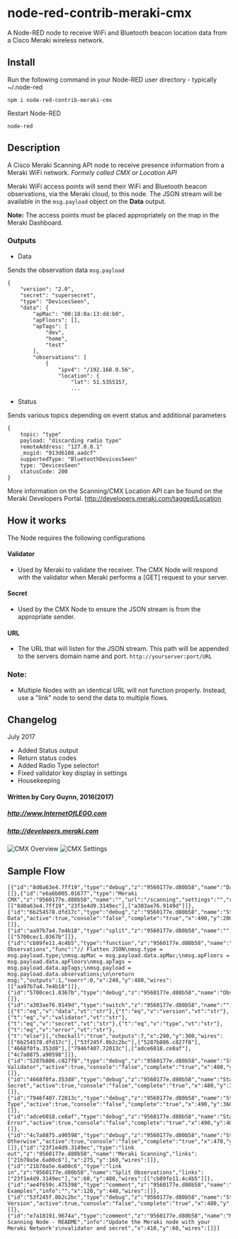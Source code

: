 # node-red-contrib-meraki-cmx
A Node-RED node to receive WiFi and Bluetooth beacon location data from a Cisco Meraki wireless network. 

## Install

Run the following command in your Node-RED user directory - typically ~/.node-red

`npm i node-red-contrib-meraki-cmx`

Restart Node-RED

`node-red`


## Description
A Cisco Meraki Scanning API node to receive presence information from a Meraki WiFi network. 
*Formely called CMX or Location API*


Meraki WiFi access points will send their WiFi and Bluetooth beacon observations, via the Meraki cloud, to this node. The JSON stream will be available in the `msg.payload` object on the **Data** output.

**Note:** The access points must be placed appropriately on the map in the Meraki Dashboard.

### Outputs
* Data

Sends the observation data
`msg.payload`
```
{
    "version": "2.0",
    "secret": "supersecret",
    "type": "DevicesSeen",
    "data": {
        "apMac": "00:18:0a:13:dd:b0",
        "apFloors": [],
        "apTags": [
            "dev",
            "home",
            "test"
        ],
        "observations": [
            {
                "ipv4": "/192.168.0.56",
                "location": {
                    "lat": 51.5355157,
                    ...
```

* Status

Sends various topics depending on event status and additional parameters
```
{
    topic: "type"
    payload: "discarding radio type"
    remoteAddress: "127.0.0.1"
    _msgid: "913d6108.aadcf"
    supportedType: "BluetoothDevicesSeen"
    type: "DevicesSeen"
    statusCode: 200
}
```


More information on the Scanning/CMX Location API can be found on the Meraki Developers Portal. http://developers.meraki.com/tagged/Location

## How it works
The Node requires the following configurations

#### Validator
- Used by Meraki to validate the receiver. The CMX Node will respond with the validator when Meraki performs a [GET] request to your server.

#### Secret
- Used by the CMX Node to ensure the JSON stream is from the appropriate sender.

#### URL
- The URL that will listen for the JSON stream. This path will be appended to the servers domain name and port. `http://yourserver:port/URL`



### Note:
- Multiple Nodes with an identical URL will not function properly. Instead, use a "link" node to send the data to multiple flows.

## Changelog
July 2017
* Added Status output
* Return status codes
* Added Radio Type selector!
* Fixed validator key display in settings 
* Housekeeping


#### Written by Cory Guynn, 2016(2017)
##### http://www.InternetOfLEGO.com
##### http://developers.meraki.com



![](https://github.com/dexterlabora/node-red-contrib-meraki-cmx/blob/master/node-red-contrib-meraki-cmx-screenshot-overview.png?raw=true "CMX Overview")
![](https://github.com/dexterlabora/node-red-contrib-meraki-cmx/blob/master/node-red-contrib-meraki-cmx-screenshot-settings.png?raw=true "CMX Settings")




## Sample Flow
```
[{"id":"8d0a63e4.7ff19","type":"debug","z":"9560177e.d80b58","name":"Data","active":true,"console":"false","complete":"payload","x":510,"y":120,"wires":[]},{"id":"e6a6b005.01677","type":"Meraki CMX","z":"9560177e.d80b58","name":"","url":"/scanning","settings":"","radioType":"BluetoothDevicesSeen","x":100,"y":140,"wires":[["8d0a63e4.7ff19","23f1e4d9.3149ec"],["a303ae76.9149d"]]},{"id":"6b254578.dfd17c","type":"debug","z":"9560177e.d80b58","name":"Status: Data","active":true,"console":"false","complete":"true","x":490,"y":200,"wires":[]},{"id":"aa97b7a4.7e4b18","type":"split","z":"9560177e.d80b58","name":"","splt":"\\n","spltType":"str","arraySplt":1,"arraySpltType":"len","stream":false,"addname":"topic","x":330,"y":520,"wires":[["5700cec1.0367b"]]},{"id":"cb89fe11.4c4b5","type":"function","z":"9560177e.d80b58","name":"Extract Observations","func":"// Flatten JSON\nmsg.type = msg.payload.type;\nmsg.apMac = msg.payload.data.apMac;\nmsg.apFloors = msg.payload.data.apFloors\nmsg.apTags = msg.payload.data.apTags;\nmsg.payload = msg.payload.data.observations;\n\nreturn msg;","outputs":1,"noerr":0,"x":240,"y":480,"wires":[["aa97b7a4.7e4b18"]]},{"id":"5700cec1.0367b","type":"debug","z":"9560177e.d80b58","name":"Observation","active":true,"console":"false","complete":"true","x":490,"y":520,"wires":[]},{"id":"a303ae76.9149d","type":"switch","z":"9560177e.d80b58","name":"","property":"topic","propertyType":"msg","rules":[{"t":"eq","v":"data","vt":"str"},{"t":"eq","v":"version","vt":"str"},{"t":"eq","v":"validator","vt":"str"},{"t":"eq","v":"secret","vt":"str"},{"t":"eq","v":"type","vt":"str"},{"t":"eq","v":"error","vt":"str"},{"t":"else"}],"checkall":"true","outputs":7,"x":290,"y":300,"wires":[["6b254578.dfd17c"],["53f245f.0b2c2bc"],["5287b886.c827f8"],["4668f0fa.353d8"],["7946f407.72013c"],["adce6018.ce8af"],["4c7a8875.a90598"]]},{"id":"5287b886.c827f8","type":"debug","z":"9560177e.d80b58","name":"Status: Validator","active":true,"console":"false","complete":"true","x":480,"y":280,"wires":[]},{"id":"4668f0fa.353d8","type":"debug","z":"9560177e.d80b58","name":"Status: Secret","active":true,"console":"false","complete":"true","x":480,"y":320,"wires":[]},{"id":"7946f407.72013c","type":"debug","z":"9560177e.d80b58","name":"Status: Type","active":true,"console":"false","complete":"true","x":490,"y":360,"wires":[]},{"id":"adce6018.ce8af","type":"debug","z":"9560177e.d80b58","name":"Status: Error","active":true,"console":"false","complete":"true","x":490,"y":400,"wires":[]},{"id":"4c7a8875.a90598","type":"debug","z":"9560177e.d80b58","name":"Status: Otherwise","active":true,"console":"false","complete":"true","x":470,"y":440,"wires":[]},{"id":"23f1e4d9.3149ec","type":"link out","z":"9560177e.d80b58","name":"Meraki Scanning","links":["21b70a5e.6a00c6"],"x":275,"y":160,"wires":[]},{"id":"21b70a5e.6a00c6","type":"link in","z":"9560177e.d80b58","name":"Split Observations","links":["23f1e4d9.3149ec"],"x":60,"y":480,"wires":[["cb89fe11.4c4b5"]]},{"id":"ae4f659c.475398","type":"comment","z":"9560177e.d80b58","name":"Workflow Examples","info":"","x":120,"y":440,"wires":[]},{"id":"53f245f.0b2c2bc","type":"debug","z":"9560177e.d80b58","name":"Status: Version","active":true,"console":"false","complete":"true","x":480,"y":240,"wires":[]},{"id":"e7a18191.9674a","type":"comment","z":"9560177e.d80b58","name":"Meraki Scanning Node - README","info":"Update the Meraki node with your Meraki Network's\nvalidator and secret","x":410,"y":60,"wires":[]}]
```
